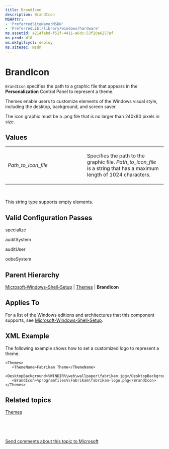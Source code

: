 ```yaml
---
title: BrandIcon
description: BrandIcon
MSHAttr:
- 'PreferredSiteName:MSDN'
- 'PreferredLib:/library/windows/hardware'
ms.assetid: a214fabd-f51f-4411-a6dc-53f20a6257af
ms.prod: W10
ms.mktglfcycl: deploy
ms.sitesec: msdn
---
```


# BrandIcon


`BrandIcon` specifies the path to a graphic file that appears in the **Personalization** Control Panel to represent a theme.

Themes enable users to customize elements of the Windows visual style, including the desktop, background, and screen saver.

The icon graphic must be a .png file that is no larger than 240x80 pixels in size.

## Values


<table>
<colgroup>
<col width="50%" />
<col width="50%" />
</colgroup>
<tbody>
<tr class="odd">
<td><p><em>Path_to_icon_file</em></p></td>
<td><p>Specifies the path to the graphic file. <em>Path_to_icon_file</em> is a string that has a maximum length of 1024 characters.</p></td>
</tr>
</tbody>
</table>

 

This string type supports empty elements.

## Valid Configuration Passes


specialize

auditSystem

auditUser

oobeSystem

## Parent Hierarchy


[Microsoft-Windows-Shell-Setup](microsoft-windows-shell-setup-win7-microsoft-windows-shell-setup.md) | [Themes](microsoft-windows-shell-setupthemes.md) | **BrandIcon**

## Applies To


For a list of the Windows editions and architectures that this component supports, see [Microsoft-Windows-Shell-Setup](microsoft-windows-shell-setup-win7-microsoft-windows-shell-setup.md).

## XML Example


The following example shows how to set a customized logo to represent a theme.

``` syntax
<Themes>
   <ThemeName>Fabrikam Theme</ThemeName>
   <DesktopBackground>%WINDIR%\web\wallpaper\fabrikam.jpg</DesktopBackground>
   <BrandIcon>%programfiles%\Fabrikam\fabrikam-logo.png</BrandIcon>
</Themes>
```

## Related topics


[Themes](microsoft-windows-shell-setupthemes.md)

 

 

[Send comments about this topic to Microsoft](mailto:wsddocfb@microsoft.com?subject=Documentation%20feedback%20%5Bp_unattend\p_unattend%5D:%20BrandIcon%20%20RELEASE:%20%2810/3/2016%29&body=%0A%0APRIVACY%20STATEMENT%0A%0AWe%20use%20your%20feedback%20to%20improve%20the%20documentation.%20We%20don't%20use%20your%20email%20address%20for%20any%20other%20purpose,%20and%20we'll%20remove%20your%20email%20address%20from%20our%20system%20after%20the%20issue%20that%20you're%20reporting%20is%20fixed.%20While%20we're%20working%20to%20fix%20this%20issue,%20we%20might%20send%20you%20an%20email%20message%20to%20ask%20for%20more%20info.%20Later,%20we%20might%20also%20send%20you%20an%20email%20message%20to%20let%20you%20know%20that%20we've%20addressed%20your%20feedback.%0A%0AFor%20more%20info%20about%20Microsoft's%20privacy%20policy,%20see%20http://privacy.microsoft.com/default.aspx. "Send comments about this topic to Microsoft")





